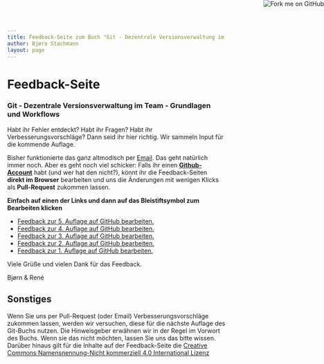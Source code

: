 ```yaml
---
title: Feedback-Seite zum Buch "Git - Dezentrale Versionsverwaltung im Team - Grundlagen und Workflows"
author: Bjørn Stachmann
layout: page
---
```


# Feedback-Seite

### Git - Dezentrale Versionsverwaltung im Team - Grundlagen und Workflows

Habt ihr Fehler entdeckt? Habt ihr Fragen? Habt ihr Verbesserungsvorschläge?
Dann seid ihr hier richtig. Wir sammeln Input für die kommende Auflage.

Bisher funktionierte das ganz altmodisch per [Email](mailto:git@etosquare.de). Das geht natürlich immer noch. Aber es geht noch viel schicker: Falls ihr einen **[Github-Account](https://github.com/join)** habt (und wer hat den nicht?), könnt ihr die Feedback-Seiten **direkt im Browser** bearbeiten und uns die Änderungen mit wenigen Klicks als **Pull-Request** zukommen lassen.

**Einfach auf einen der Links und dann auf das Bleistiftsymbol zum Bearbeiten klicken**

 * <a href="https://github.com/kapitel26/gitbuch-feedback/blob/master/feedback-git-buch-auflage-5.md" target="_blank">Feedback zur 5. Auflage auf GitHub bearbeiten.</a>
 * <a href="https://github.com/kapitel26/gitbuch-feedback/blob/master/feedback-git-buch-auflage-4.md" target="_blank">Feedback zur 4. Auflage auf GitHub bearbeiten.</a>
 * <a href="https://github.com/kapitel26/gitbuch-feedback/blob/master/feedback-git-buch-auflage-3.md" target="_blank">Feedback zur 3. Auflage auf GitHub bearbeiten.</a>
 * <a href="https://github.com/kapitel26/gitbuch-feedback/blob/master/feedback-git-buch-auflage-2.md" target="_blank">Feedback zur 2. Auflage auf GitHub bearbeiten.</a>
 * <a href="https://github.com/kapitel26/gitbuch-feedback/blob/master/feedback-git-buch-auflage-1.md" target="_blank">Feedback zur 1. Auflage auf GitHub bearbeiten.</a>

Viele Grüße und vielen Dank für das Feedback.

Bjørn & René

## Sonstiges

Wenn Sie uns per Pull-Request (oder Email) Verbesserungsvorschläge zukommen lassen, werden wir versuchen, diese für die nächste Auflage des Git-Buchs nutzen. Die Hinweisgeber erwähnen wir in der Regel im Vorwort des Buchs. Wenn sie das nicht möchten, lassen Sie uns das bitte wissen. Darüber hinaus gilt für die Inhalte auf der Feedback-Seite die [Creative Commons Namensnennung-Nicht kommerziell 4.0 International Lizenz](LICENSE.html)


<a href="https://github.com/kapitel26/gitbuch-feedback"><img style="position: absolute; top: 0; right: 0; border: 0;" src="https://camo.githubusercontent.com/365986a132ccd6a44c23a9169022c0b5c890c387/68747470733a2f2f73332e616d617a6f6e6177732e636f6d2f6769746875622f726962626f6e732f666f726b6d655f72696768745f7265645f6161303030302e706e67" alt="Fork me on GitHub" data-canonical-src="https://s3.amazonaws.com/github/ribbons/forkme_right_red_aa0000.png"></a>

